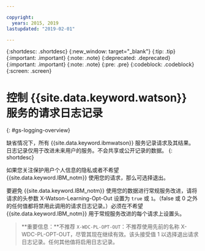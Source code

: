 ```yaml
---

copyright:
  years: 2015, 2019
lastupdated: "2019-02-01"

---
```


{:shortdesc: .shortdesc}
{:new_window: target="_blank"}
{:tip: .tip}
{:important: .important}
{:note: .note}
{:deprecated: .deprecated}
{:important: .important}
{:note: .note}
{:pre: .pre}
{:codeblock: .codeblock}
{:screen: .screen}

# 控制 {{site.data.keyword.watson}} 服务的请求日志记录
{: #gs-logging-overview}

缺省情况下，所有 {{site.data.keyword.ibmwatson}} 服务记录请求及其结果。日志记录仅用于改进未来用户的服务。不会共享或公开记录的数据。
{: shortdesc}

如果您关注保护用户个人信息的隐私或者不希望 {{site.data.keyword.IBM_notm}} 使用您的请求，那么可选择退出。

要避免 {{site.data.keyword.IBM_notm}} 使用您的数据进行常规服务改进，请将请求的头参数 X-Watson-Learning-Opt-Out 设置为 `true` 或 `1`。（false 或 0 之外的任何值都将禁用此调用的请求日志记录。）必须在不希望 {{site.data.keyword.IBM_notm}} 用于常规服务改进的每个请求上设置头。

> **重要信息：**不推荐 `X-WDC-PL-OPT-OUT`：不推荐使用先前的名称 X-WDC-PL-OPT-OUT，尽管其现在继续有效。该头接受值 1 以选择退出请求日志记录。任何其他值将启用日志记录。
